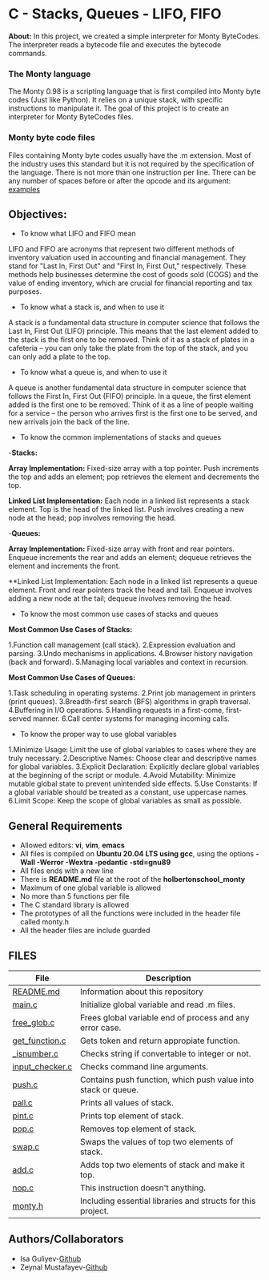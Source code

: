 # C - Stacks, Queues - LIFO, FIFO
**About:** In this project, we created a simple interpreter for Monty ByteCodes. The interpreter reads a bytecode file and executes the bytecode commands.
### The Monty language
The Monty 0.98 is a scripting language that is first compiled into Monty byte codes (Just like Python). It relies on a unique stack, with specific instructions to manipulate it. The goal of this project is to create an interpreter for Monty ByteCodes files.
### Monty byte code files
Files containing Monty byte codes usually have the .m extension. Most of the industry uses this standard but it is not required by the specification of the language. There is not more than one instruction per line. There can be any number of spaces before or after the opcode and its argument: [examples](https://github.com/isaquliyev/holbertonschool-monty/tree/master/bytecodes)

## Objectives:
* To know what LIFO and FIFO mean

LIFO and FIFO are acronyms that represent two different methods of inventory valuation used in accounting and financial management. They stand for "Last In, First Out" and "First In, First Out," respectively. These methods help businesses determine the cost of goods sold (COGS) and the value of ending inventory, which are crucial for financial reporting and tax purposes.

* To know what a stack is, and when to use it

A stack is a fundamental data structure in computer science that follows the Last In, First Out (LIFO) principle. This means that the last element added to the stack is the first one to be removed. Think of it as a stack of plates in a cafeteria – you can only take the plate from the top of the stack, and you can only add a plate to the top.

* To know what a queue is, and when to use it

A queue is another fundamental data structure in computer science that follows the First In, First Out (FIFO) principle. In a queue, the first element added is the first one to be removed. Think of it as a line of people waiting for a service – the person who arrives first is the first one to be served, and new arrivals join the back of the line.

* To know the common implementations of stacks and queues

-**Stacks:**

**Array Implementation:**
Fixed-size array with a top pointer.
Push increments the top and adds an element; pop retrieves the element and decrements the top.

**Linked List Implementation:**
Each node in a linked list represents a stack element.
Top is the head of the linked list.
Push involves creating a new node at the head; pop involves removing the head.

-**Queues:**

**Array Implementation:**
Fixed-size array with front and rear pointers.
Enqueue increments the rear and adds an element; dequeue retrieves the element and increments the front.

**Linked List Implementation:
Each node in a linked list represents a queue element.
Front and rear pointers track the head and tail.
Enqueue involves adding a new node at the tail; dequeue involves removing the head.

* To know the most common use cases of stacks and queues

**Most Common Use Cases of Stacks:**

1.Function call management (call stack).
2.Expression evaluation and parsing.
3.Undo mechanisms in applications.
4.Browser history navigation (back and forward).
5.Managing local variables and context in recursion.

**Most Common Use Cases of Queues:**

1.Task scheduling in operating systems.
2.Print job management in printers (print queues).
3.Breadth-first search (BFS) algorithms in graph traversal.
4.Buffering in I/O operations.
5.Handling requests in a first-come, first-served manner.
6.Call center systems for managing incoming calls.

* To know the proper way to use global variables

1.Minimize Usage:
Limit the use of global variables to cases where they are truly necessary.
2.Descriptive Names:
Choose clear and descriptive names for global variables.
3.Explicit Declaration:
Explicitly declare global variables at the beginning of the script or module.
4.Avoid Mutability:
Minimize mutable global state to prevent unintended side effects.
5.Use Constants:
If a global variable should be treated as a constant, use uppercase names.
6.Limit Scope:
Keep the scope of global variables as small as possible.

## General Requirements
* Allowed editors: **vi**, **vim**, **emacs**
* All files is compiled on **Ubuntu 20.04 LTS using gcc**, using the options **-Wall -Werror -Wextra -pedantic -std=gnu89**
* All files ends with a new line
* There is **README.md** file at the root of the **holbertonschool_monty**
* Maximum of one global variable is allowed
* No more than 5 functions per file
* The C standard library is allowed
* The prototypes of all the functions were included in the header file called monty.h
* All the header files are include guarded

## FILES
|File|Description|
|---|---|
|[README.md](https://github.com/isaquliyev/holbertonschool-monty/blob/master/README.md)|Information about this repository|
|[main.c](https://github.com/isaquliyev/holbertonschool-monty/blob/master/main.c)|Initialize global variable and read .m files.
|[free_glob.c](https://github.com/isaquliyev/holbertonschool-monty/blob/master/free_glob.c)|Frees global variable end of process and any error case.|
|[get_function.c](https://github.com/isaquliyev/holbertonschool-monty/blob/master/get_function.c)|Gets token and return appropiate function.|
|[_isnumber.c](https://github.com/isaquliyev/holbertonschool-monty/blob/master/_isnumber.c)|Checks string if convertable to integer or not.|
|[input_checker.c](https://github.com/isaquliyev/holbertonschool-monty/blob/master/input_checker.c)|Checks command line arguments.|
|[push.c](https://github.com/isaquliyev/holbertonschool-monty/blob/master/push.c)|Contains push function, which push value into stack or queue.|
|[pall.c](https://github.com/isaquliyev/holbertonschool-monty/blob/master/pall.c)|Prints all values of stack.|
|[pint.c](https://github.com/isaquliyev/holbertonschool-monty/blob/master/pint.c)|Prints top element of stack.|
|[pop.c](https://github.com/isaquliyev/holbertonschool-monty/blob/master/pop.c)|Removes top element of stack.|
|[swap.c](https://github.com/isaquliyev/holbertonschool-monty/blob/master/swap.c)|Swaps the values of top two elements of stack.|
|[add.c](https://github.com/isaquliyev/holbertonschool-monty/blob/master/add.c)|Adds top two elements of stack and make it top.|
|[nop.c](https://github.com/isaquliyev/holbertonschool-monty/blob/master/nop.c)|This instruction doesn't anything.|
|[monty.h](https://github.com/isaquliyev/holbertonschool-monty/blob/master/monty.h)|Including essential libraries and structs for this project.|
## Authors/Collaborators
*	Isa Guliyev-[Github](https://github.com/isaquliyev/)
*	Zeynal Mustafayev-[Github](https://github.com/ZeynalMustafayev/)
